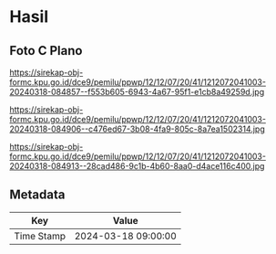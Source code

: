 # Hasil

## Foto C Plano

https://sirekap-obj-formc.kpu.go.id/dce9/pemilu/ppwp/12/12/07/20/41/1212072041003-20240318-084857--f553b605-6943-4a67-95f1-e1cb8a49259d.jpg

https://sirekap-obj-formc.kpu.go.id/dce9/pemilu/ppwp/12/12/07/20/41/1212072041003-20240318-084906--c476ed67-3b08-4fa9-805c-8a7ea1502314.jpg

https://sirekap-obj-formc.kpu.go.id/dce9/pemilu/ppwp/12/12/07/20/41/1212072041003-20240318-084913--28cad486-9c1b-4b60-8aa0-d4ace116c400.jpg


## Metadata

| Key        | Value               |
| ---------- | ------------------- |
| Time Stamp | 2024-03-18 09:00:00 |



